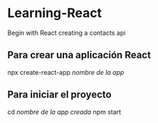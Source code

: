# Learning-React
Begin with React creating a contacts api

## Para crear una aplicación React

npx create-react-app *nombre de la app*

## Para iniciar el proyecto

cd *nombre de la app creada*
npm start
